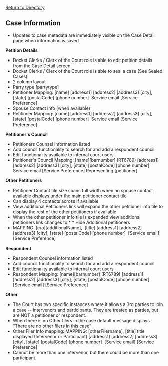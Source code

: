 [Return to Directory](./README.md)

## Case Information
* Updates to case metadata are immediately visible on the Case Detail page when information is saved

**Petition Details**
* Docket Clerks / Clerk of the Court role is able to edit petition details from the Case Detail screen
* Docket Clerks / Clerk of the Court role is able to seal a case (See Sealed Cases)
* 2 column layout
* Party type [partytype]
* Petitioner Mapping: [name] [address1] [address2] [address3] [city], [state] [postalCode] [phone number]  Service email [Service Preference]
* Spouse Contact Info (when available)
* Petitioner Mapping: [name] [address1] [address2] [address3] [city], [state] [postalCode] [phone number]  Service email [Service Preference]

**Petitioner's Council**

* Petitioners Counsel information listed
* Add council functionality to search for and add a respondent council
* Edit functionality available to internal court users
* Petitioner's Council Mapping: [name][barnumber] (RT6789) [address1] [address2] [address3] [city], [state] [postalCode] [phone number]  Service email [Service Preference] Representing [petitioner]

**Other Petitioners**
* Petitioner Contact tile size spans full width when no spouse contact available displays under the main petitioner contact tile
* Can display 4 contacts across if available
* View additional Petitioners link will expand the other petitioner info tile to display the rest of the other petitioners if available
* When the other petitioner info tile is expanded view additional petitioners link changes to * * Hide Additional petitioners
* MAPPING: [c/o][additionalName],  [title] [address1] [address2] [address3] [city], [state] [postalCode] [phone number]  [Service email] [Service Preference]

**Respondent**
* Respondent Counsel information listed
* Add council functionality to search for and add a respondent council
* Edit functionality available to internal court users
* Respondent Mapping: [name][barnumber] (RT6789) [address1] [address2] [address3] [city], [state] [postalCode] [phone number]  [Service email] [Service Preference]

**Other**
* The Court has two specific instances where it allows a 3rd parties to join a case -- intervenors and participants. They are treated as parties, but are NOT a petitioner or respondent.
* When there is no Other filers in the case default message displays “There are no other filers in this case”
* Other Filer Info mapping: MAPPING: [otherFilername], [title] title displayed (Intervenor or Participant) [address1] [address2] [address3] [city], [state] [postalCode] [phone number]  [Service email] [Service Preference]
* Cannot be more than one intervenor, but there could be more than one participant.
